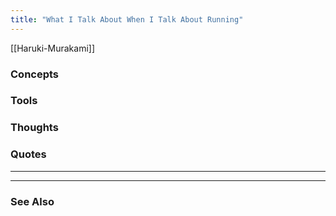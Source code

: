 ```yaml
---
title: "What I Talk About When I Talk About Running"
---
```


[[Haruki-Murakami]]

### Concepts

### Tools

### Thoughts

### Quotes
---


----
### See Also	